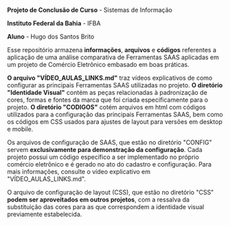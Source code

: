 **Projeto de Conclusão de Curso** - Sistemas de Informação

**Instituto Federal da Bahia** - IFBA

**Aluno** - Hugo dos Santos Brito

Esse repositório armazena **informações**, **arquivos** e **códigos** referentes a aplicação de uma análise comparativa de Ferramentas SAAS aplicadas em um projeto
de Comércio Eletrônico embasado em boas práticas.

**O arquivo "VÍDEO_AULAS_LINKS.md"** traz vídeos explicativos de como configurar as principais Ferramentas SAAS utilizadas no projeto.
**O diretório "Identidade Visual"** contém as peças relacionadas à padronização de cores, formas e fontes da marca que foi criada especificamente para o projeto. 
**O diretório "CODIGOS"** cotém arquivos em html com códigos utilizados para a configuração das principais Ferramentas SAAS, bem como os códigos em CSS usados para ajustes
de layout para versões em desktop e mobile.

Os arquivos de configuração de SAAS, que estão no diretório "CONFIG" servem **exclusivamente para demonstração da configuração**. Cada projeto possui um código específico a ser implementado no próprio comércio eletrônico e é gerado no ato do cadastro e configuração. Para mais informações, consulte o vídeo explicativo em "VÍDEO_AULAS_LINKS.md".

O arquivo de configuração de layout (CSS), que estão no diretório "CSS" **podem ser aproveitados em outros projetos**, com a ressalva da substituição das cores para as que correspondem a identidade visual previamente estabelecida.
